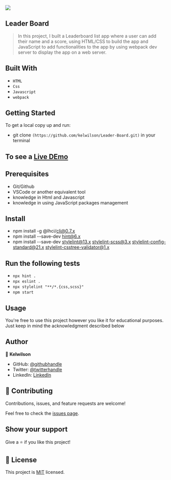 ![](https://img.shields.io/badge/Microverse-blueviolet)

## Leader Board

> In this project, I built a Leaderboard list app where a user can add their name and a score, using HTML/CSS to build the app and JavaScript to add functionalities to the app by using webpack dev server to display the app on a web server.

## Built With

- `HTML`
- `Css`
- `Javascript`
- `webpack`

## Getting Started

To get a local copy up and run:

- git clone `(https://github.com/kelwilson/Leader-Board.git)` in your terminal

## 
## To see a [Live DEmo](https://kelwilson.github.io/Leader-Board/src/)

## Prerequisites

- Git/Github
- VSCode or another equivalent tool
- knowledge in Html and Javascript
- knowledge in using JavaScript packages management

## Install

- npm install -g @lhci/cli@0.7.x
- npm install --save-dev hint@6.x
- npm install --save-dev stylelint@13.x stylelint-scss@3.x stylelint-config-standard@21.x stylelint-csstree-validator@1.x

## Run the following tests

- `npx hint .`
- `npx eslint .`
- `npx stylelint "**/*.{css,scss}"`
- `npm start`

## Usage

You're free to use this project however you like it for educational purposes. Just keep in mind the acknowledgment described below

## Author

👤 **Kelwilson**

- GitHub: [@githubhandle](https://github.com/kelwilson)
- Twitter: [@twitterhandle](https://twitter.com/BesongMaris)
- LinkedIn: [LinkedIn](https://linkedin.com/in/kelly-besong-b33074237)

## 🤝 Contributing

Contributions, issues, and feature requests are welcome!

Feel free to check the [issues page](../../issues/).

## Show your support

Give a ⭐️ if you like this project!

## 📝 License

This project is [MIT](./MIT.md) licensed.
